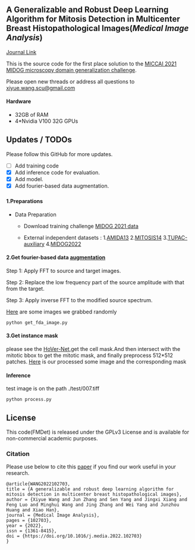 
## A Generalizable and Robust Deep Learning Algorithm for Mitosis Detection in Multicenter Breast Histopathological Images(*Medical Image Analysis*)


[Journal Link](https://www.sciencedirect.com/science/article/abs/pii/S1361841522003310)

This is the source code for the first place solution to the [MICCAI 2021 MIDOG microscopy domain generalization challenge](https://midog2021.grand-challenge.org/).

Please open new threads or address all questions to xiyue.wang.scu@gmail.com
#### Hardware

* 32GB of RAM
* 4*Nvidia V100 32G GPUs

## Updates / TODOs
Please follow this GitHub for more updates.
- [ ] Add training code
- [X] Add inference code for evaluation.
- [X] Add model.
- [X] Add fourier-based data augmentation.
###
#### 1.Preparations
* Data Preparation

   * Download training challenge [MIDOG 2021 data](https://imig.science/midog/download-dataset/)

   * External independent  datasets :  1.[AMIDA13](https://tupac.grand-challenge.org/Dataset/)   2.[MITOSIS14](https://mitos-atypia-14.grand-challenge.org/Dataset/)  3.[TUPAC-auxiliary](https://tupac.grand-challenge.org/Dataset/)  4.[MIDOG2022](https://imig.science/midog/download-dataset/)

  
#### 2.Get fourier-based data [augmentation](https://openaccess.thecvf.com/content_CVPR_2020/papers/Yang_FDA_Fourier_Domain_Adaptation_for_Semantic_Segmentation_CVPR_2020_paper.pdf)
 Step 1: Apply FFT to source and target images.

 Step 2: Replace the low frequency part of the source amplitude with that from the target.

 Step 3: Apply inverse FFT to the modified source spectrum.

[Here](https://drive.google.com/drive/folders/1xn0VCAVKFEXzya5bjuoth5vgh0yt9C2Z?usp=sharing) are some images we grabbed randomly

```
python get_fda_image.py
```

#### 3.Get instance mask
please see the [HoVer-Net](https://github.com/vqdang/hover_net),get the cell mask.And then intersect with the mitotic bbox to get the mitotic mask, and finally preprocess 512*512 patches.
[Here](https://drive.google.com/drive/folders/1WrB3Mu_rLtSKbWfbwv2JmOYHSqZDvUof?usp=sharing) is our processed some image and the corresponding mask



#### Inference
test image is on the path ./test/007.tiff

```
python process.py
```


## License

This code(FMDet) is released under the GPLv3 License and is available for non-commercial academic purposes.

### Citation
Please use below to cite this [paper](https://www.sciencedirect.com/science/article/abs/pii/S1361841522003310) if you find our work useful in your research.


```
@article{WANG2022102703,
title = {A generalizable and robust deep learning algorithm for mitosis detection in multicenter breast histopathological images},
author = {Xiyue Wang and Jun Zhang and Sen Yang and Jingxi Xiang and Feng Luo and Minghui Wang and Jing Zhang and Wei Yang and Junzhou Huang and Xiao Han},
journal = {Medical Image Analysis},
pages = {102703},
year = {2022},
issn = {1361-8415},
doi = {https://doi.org/10.1016/j.media.2022.102703}
}
``` 







